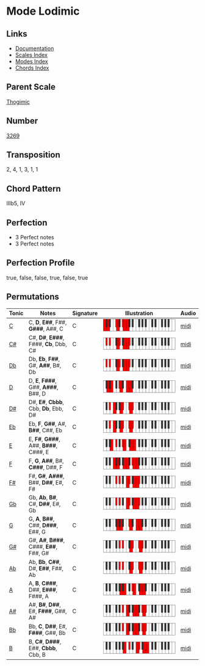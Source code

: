 # Mode Lodimic

## Links

- [Documentation](README.md)
- [Scales Index](Scales.md)
- [Modes Index](Modes.md)
- [Chords Index](Chords.md)

## Parent Scale

[Thogimic](ScaleThogimic.md)

## Number

[3269](https://ianring.com/musictheory/scales/3269)

## Transposition

2, 4, 1, 3, 1, 1

## Chord Pattern

IIIb5, IV

## Perfection

- 3 Perfect notes
- 3 Perfect notes

## Perfection Profile

true, false, false, true, false, true

## Permutations

| Tonic | Notes | Signature | Illustration | Audio |
|-------|-------|-----------|--------------|-------|
| [C](ModeCNaturalLodimic.md) | C, **D**, **E##**, F##, **G###**, A##, C | C | ![CNaturalLodimic](ModeCNaturalLodimic.png) | [midi](https://github.com/edipermadi/music/blob/main/docs/ModeCNaturalLodimic.mid?raw=true) |
| [C#](ModeCSharpLodimic.md) | C#, **D#**, **E###**, F###, **Cb**, Dbb, C# | C | ![CSharpLodimic](ModeCSharpLodimic.png) | [midi](https://github.com/edipermadi/music/blob/main/docs/ModeCSharpLodimic.mid?raw=true) |
| [Db](ModeDFlatLodimic.md) | Db, **Eb**, **F##**, G#, **A##**, B#, Db | C | ![DFlatLodimic](ModeDFlatLodimic.png) | [midi](https://github.com/edipermadi/music/blob/main/docs/ModeDFlatLodimic.mid?raw=true) |
| [D](ModeDNaturalLodimic.md) | D, **E**, **F###**, G##, **A###**, B##, D | C | ![DNaturalLodimic](ModeDNaturalLodimic.png) | [midi](https://github.com/edipermadi/music/blob/main/docs/ModeDNaturalLodimic.mid?raw=true) |
| [D#](ModeDSharpLodimic.md) | D#, **E#**, **Cbbb**, Cbb, **Db**, Ebb, D# | C | ![DSharpLodimic](ModeDSharpLodimic.png) | [midi](https://github.com/edipermadi/music/blob/main/docs/ModeDSharpLodimic.mid?raw=true) |
| [Eb](ModeEFlatLodimic.md) | Eb, **F**, **G##**, A#, **B##**, C##, Eb | C | ![EFlatLodimic](ModeEFlatLodimic.png) | [midi](https://github.com/edipermadi/music/blob/main/docs/ModeEFlatLodimic.mid?raw=true) |
| [E](ModeENaturalLodimic.md) | E, **F#**, **G###**, A##, **B###**, C###, E | C | ![ENaturalLodimic](ModeENaturalLodimic.png) | [midi](https://github.com/edipermadi/music/blob/main/docs/ModeENaturalLodimic.mid?raw=true) |
| [F](ModeFNaturalLodimic.md) | F, **G**, **A##**, B#, **C###**, D##, F | C | ![FNaturalLodimic](ModeFNaturalLodimic.png) | [midi](https://github.com/edipermadi/music/blob/main/docs/ModeFNaturalLodimic.mid?raw=true) |
| [F#](ModeFSharpLodimic.md) | F#, **G#**, **A###**, B##, **D##**, E#, F# | C | ![FSharpLodimic](ModeFSharpLodimic.png) | [midi](https://github.com/edipermadi/music/blob/main/docs/ModeFSharpLodimic.mid?raw=true) |
| [Gb](ModeGFlatLodimic.md) | Gb, **Ab**, **B#**, C#, **D##**, E#, Gb | C | ![GFlatLodimic](ModeGFlatLodimic.png) | [midi](https://github.com/edipermadi/music/blob/main/docs/ModeGFlatLodimic.mid?raw=true) |
| [G](ModeGNaturalLodimic.md) | G, **A**, **B##**, C##, **D###**, E##, G | C | ![GNaturalLodimic](ModeGNaturalLodimic.png) | [midi](https://github.com/edipermadi/music/blob/main/docs/ModeGNaturalLodimic.mid?raw=true) |
| [G#](ModeGSharpLodimic.md) | G#, **A#**, **B###**, C###, **E##**, F##, G# | C | ![GSharpLodimic](ModeGSharpLodimic.png) | [midi](https://github.com/edipermadi/music/blob/main/docs/ModeGSharpLodimic.mid?raw=true) |
| [Ab](ModeAFlatLodimic.md) | Ab, **Bb**, **C##**, D#, **E##**, F##, Ab | C | ![AFlatLodimic](ModeAFlatLodimic.png) | [midi](https://github.com/edipermadi/music/blob/main/docs/ModeAFlatLodimic.mid?raw=true) |
| [A](ModeANaturalLodimic.md) | A, **B**, **C###**, D##, **E###**, F###, A | C | ![ANaturalLodimic](ModeANaturalLodimic.png) | [midi](https://github.com/edipermadi/music/blob/main/docs/ModeANaturalLodimic.mid?raw=true) |
| [A#](ModeASharpLodimic.md) | A#, **B#**, **D##**, E#, **F###**, G##, A# | C | ![ASharpLodimic](ModeASharpLodimic.png) | [midi](https://github.com/edipermadi/music/blob/main/docs/ModeASharpLodimic.mid?raw=true) |
| [Bb](ModeBFlatLodimic.md) | Bb, **C**, **D##**, E#, **F###**, G##, Bb | C | ![BFlatLodimic](ModeBFlatLodimic.png) | [midi](https://github.com/edipermadi/music/blob/main/docs/ModeBFlatLodimic.mid?raw=true) |
| [B](ModeBNaturalLodimic.md) | B, **C#**, **D###**, E##, **Cbbb**, Cbb, B | C | ![BNaturalLodimic](ModeBNaturalLodimic.png) | [midi](https://github.com/edipermadi/music/blob/main/docs/ModeBNaturalLodimic.mid?raw=true) |
